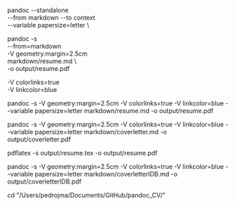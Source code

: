 

pandoc --standalone \
        --from markdown --to context \
        --variable papersize=letter \



pandoc -s \
        --from=markdown \
         -V geometry:margin=2.5cm \
        markdown/resume.md \         
        -o output/resume.pdf



-V colorlinks=true \
-V linkcolor=blue

<!-- CV  -->
pandoc -s -V geometry:margin=2.5cm -V colorlinks=true -V linkcolor=blue --variable papersize=letter markdown/resume.md -o output/resume.pdf

<!-- Cover letter -->
pandoc -s -V geometry:margin=2.5cm -V colorlinks=true -V linkcolor=blue --variable papersize=letter markdown/coverletter.md -o output/coverletter.pdf


pdflatex -s output/resume.tex -o output/resume.pdf

<!-- Cover letter IDB, 2024-01-29 -->
pandoc -s -V geometry:margin=2.5cm -V colorlinks=true -V linkcolor=blue --variable papersize=letter markdown/coverletterIDB.md -o output/coverletterIDB.pdf


cd "/Users/pedrojma/Documents/GitHub/pandoc_CV/"

